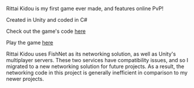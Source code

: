 Rittai Kidou is my first game ever made, and features online PvP!

Created in Unity and coded in C#

Check out the game's code [here](https://github.com/Nathan-Amiri/Rittai-Kidou/tree/main/Assets/Scripts)

Play the game [here](https://machine-box.itch.io/rittai-kidou)

Rittai Kidou uses FishNet as its networking solution, as well as Unity's multiplayer servers.
These two services have compatibility issues, and so I migrated to a new networking solution for future projects.
As a result, the networking code in this project is generally inefficient in comparison to my newer projects.
